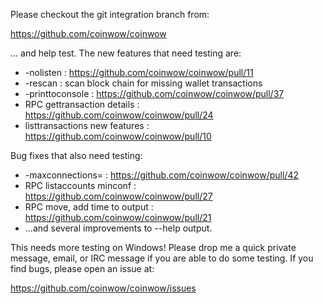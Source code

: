 Please checkout the git integration branch from:

https://github.com/coinwow/coinwow

... and help test.  The new features that need testing are:

* -nolisten : https://github.com/coinwow/coinwow/pull/11
* -rescan : scan block chain for missing wallet transactions
* -printtoconsole : https://github.com/coinwow/coinwow/pull/37
* RPC gettransaction details : https://github.com/coinwow/coinwow/pull/24
* listtransactions new features : https://github.com/coinwow/coinwow/pull/10

Bug fixes that also need testing:

* -maxconnections= : https://github.com/coinwow/coinwow/pull/42
* RPC listaccounts minconf : https://github.com/coinwow/coinwow/pull/27
* RPC move, add time to output : https://github.com/coinwow/coinwow/pull/21
* ...and several improvements to --help output.

This needs more testing on Windows!  Please drop me a quick private message, email, or IRC message if you are able to do some testing.  If you find bugs, please open an issue at:

https://github.com/coinwow/coinwow/issues
